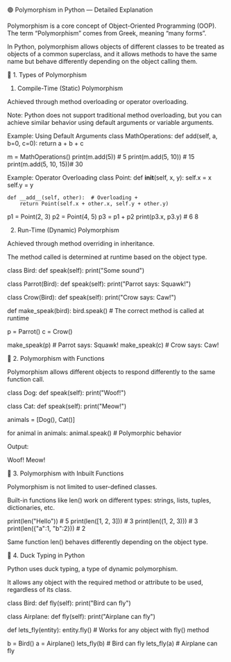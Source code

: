 🟢 Polymorphism in Python — Detailed Explanation

Polymorphism is a core concept of Object-Oriented Programming (OOP). The term “Polymorphism” comes from Greek, meaning “many forms”.

In Python, polymorphism allows objects of different classes to be treated as objects of a common superclass, and it allows methods to have the same name but behave differently depending on the object calling them.

🔹 1. Types of Polymorphism
1. Compile-Time (Static) Polymorphism

Achieved through method overloading or operator overloading.

Note: Python does not support traditional method overloading, but you can achieve similar behavior using default arguments or variable arguments.

Example: Using Default Arguments
class MathOperations:
    def add(self, a, b=0, c=0):
        return a + b + c

m = MathOperations()
print(m.add(5))        # 5
print(m.add(5, 10))    # 15
print(m.add(5, 10, 15))# 30

Example: Operator Overloading
class Point:
    def __init__(self, x, y):
        self.x = x
        self.y = y

    def __add__(self, other):  # Overloading +
        return Point(self.x + other.x, self.y + other.y)

p1 = Point(2, 3)
p2 = Point(4, 5)
p3 = p1 + p2
print(p3.x, p3.y)  # 6 8

2. Run-Time (Dynamic) Polymorphism

Achieved through method overriding in inheritance.

The method called is determined at runtime based on the object type.

class Bird:
    def speak(self):
        print("Some sound")

class Parrot(Bird):
    def speak(self):
        print("Parrot says: Squawk!")

class Crow(Bird):
    def speak(self):
        print("Crow says: Caw!")

def make_speak(bird):
    bird.speak()  # The correct method is called at runtime

p = Parrot()
c = Crow()

make_speak(p)  # Parrot says: Squawk!
make_speak(c)  # Crow says: Caw!

🔹 2. Polymorphism with Functions

Polymorphism allows different objects to respond differently to the same function call.

class Dog:
    def speak(self):
        print("Woof!")

class Cat:
    def speak(self):
        print("Meow!")

animals = [Dog(), Cat()]

for animal in animals:
    animal.speak()  # Polymorphic behavior


Output:

Woof!
Meow!

🔹 3. Polymorphism with Inbuilt Functions

Polymorphism is not limited to user-defined classes.

Built-in functions like len() work on different types: strings, lists, tuples, dictionaries, etc.

print(len("Hello"))    # 5
print(len([1, 2, 3])) # 3
print(len((1, 2, 3))) # 3
print(len({"a":1, "b":2})) # 2


Same function len() behaves differently depending on the object type.

🔹 4. Duck Typing in Python

Python uses duck typing, a type of dynamic polymorphism.

It allows any object with the required method or attribute to be used, regardless of its class.

class Bird:
    def fly(self):
        print("Bird can fly")

class Airplane:
    def fly(self):
        print("Airplane can fly")

def lets_fly(entity):
    entity.fly()  # Works for any object with fly() method

b = Bird()
a = Airplane()
lets_fly(b)  # Bird can fly
lets_fly(a)  # Airplane can fly